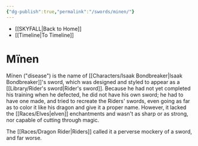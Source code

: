 ```yaml
---
{"dg-publish":true,"permalink":"/swords/minen/"}
---
```


- [[SKYFALL\|Back to Home]]
- [[Timeline\|To Timeline]]

# Mïnen
Mïnen ("disease") is the name of [[Characters/Isaak Bondbreaker\|Isaak Bondbreaker]]'s sword, which was designed and styled to appear as a [[Library/Rider's sword\|Rider's sword]]. Because he had not yet completed his training when he defected, he did not have his own sword; he had to have one made, and tried to recreate the Riders' swords, even going as far as to color it like his dragon and give it a proper name. However, it lacked the [[Races/Elves\|elven]] enchantments and wasn't as sharp or as strong, nor capable of cutting through magic. 

The [[Races/Dragon Rider\|Riders]] called it a perverse mockery of a sword, and far worse. 
